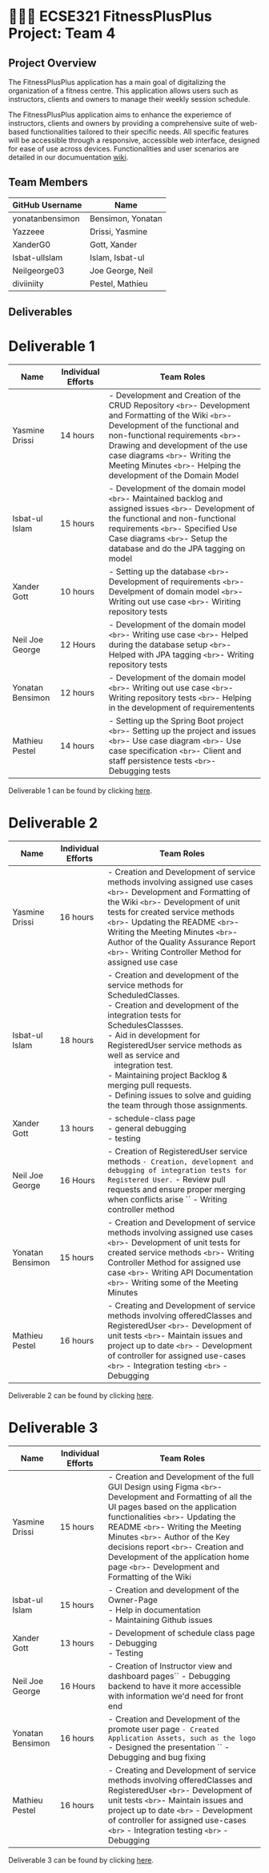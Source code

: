 # 💪➕➕ ECSE321 FitnessPlusPlus Project: Team 4

## Project Overview

The FitnessPlusPlus application has a main goal of digitalizing the organization of a fitness centre. This application allows users such as instructors, clients and owners to manage their weekly session schedule.

The FitnessPlusPlus application aims to enhance the experiemce of instructors, clients and owners by providing a comprehensive suite of web-based functionalities tailored to their specific needs. All specific features will be accessible through a responsive, accessible web interface, designed for ease of use across devices. Functionalities and user scenarios are detailed in our documuentation [wiki](../../wiki).

## Team Members

| GitHub Username | Name              |
| --------------- | ----------------- |
| yonatanbensimon | Bensimon, Yonatan |
| Yazzeee         | Drissi, Yasmine   |
| XanderG0        | Gott, Xander      |
| Isbat-ulIslam   | Islam, Isbat-ul   |
| Neilgeorge03    | Joe George, Neil  |
| diviiniity      | Pestel, Mathieu   |

## Deliverables

# Deliverable 1

| Name             | Individual Efforts | Team Roles                                                                                                                                                                                                                                                                                                                        |
| ---------------- | ------------------ | --------------------------------------------------------------------------------------------------------------------------------------------------------------------------------------------------------------------------------------------------------------------------------------------------------------------------------- |
| Yasmine Drissi   | 14 hours           | - Development and Creation of the CRUD Repository `<br>`- Development and Formatting of the Wiki `<br>`- Development of the functional and non-functional requirements `<br>`- Drawing and development of the use case diagrams `<br>`- Writing the Meeting Minutes `<br>`- Helping the development of the Domain Model |
| Isbat-ul Islam   | 15 hours           | - Development of the domain model `<br>`- Maintained backlog and assigned issues `<br>`- Development of the functional and non-functional requirements `<br>`- Specified Use Case diagrams `<br>`- Setup the database and do the JPA tagging on model                                                                     |
| Xander Gott      | 10 hours           | - Setting up the database `<br>`- Development of requirements `<br>`- Develpment of domain model `<br>`- Writing out use case `<br>`- Wiriting repository tests                                                                                                                                                           |
| Neil Joe George  | 12 Hours           | - Development of the domain model `<br>`- Writing use case `<br>`- Helped during the database setup `<br>`- Helped with JPA tagging `<br>`- Writing repository tests                                                                                                                                                      |
| Yonatan Bensimon | 12 hours           | - Development of the domain model `<br>`- Writing out use case `<br>`- Writing repository tests `<br>`- Helping in the development of requirementents                                                                                                                                                                       |
| Mathieu Pestel   | 14 hours           | - Setting up the Spring Boot project `<br>`- Setting up the project and issues `<br>`- Use case diagram `<br>`- Use case specification `<br>`- Client and staff persistence tests `<br>`- Debugging tests                                                                                                               |

Deliverable 1 can be found by clicking [here](../../wiki/Deliverable-1).

# Deliverable 2

| Name             | Individual Efforts | Team Roles                                                                                                                                                                                                                                                                                                                                                                                                                  |
| ---------------- | ------------------ | --------------------------------------------------------------------------------------------------------------------------------------------------------------------------------------------------------------------------------------------------------------------------------------------------------------------------------------------------------------------------------------------------------------------------- |
| Yasmine Drissi   | 16 hours           | - Creation and Development of service methods involving assigned use cases `<br>`- Development and Formatting of the Wiki `<br>`- Development of unit tests for created service methods `<br>`- Updating the README `<br>`- Writing the Meeting Minutes `<br>`- Author of the Quality Assurance Report `<br>`- Writing Controller Method for assigned use case                                                  |
| Isbat-ul Islam   | 18 hours           | - Creation and development of the service methods for ScheduledClasses.<br />- Creation and development of the integration tests for SchedulesClassses.<br />- Aid in development for RegisteredUser service methods as well as service and <br />   integration test.<br />- Maintaining project Backlog & merging pull requests. <br />- Defining issues to solve and guiding the team through those assignments.  |
| Xander Gott      | 13 hours           | - schedule-class page<br />- general debugging<br />- testing                                                                                                                                                                                                                                                                                                                                                               |
| Neil Joe George  | 16 Hours           | - Creation of RegisteredUser service methods ``- Creation, development and debugging of integration tests for Registered User.`` - Review pull requests and ensure proper merging when conflicts arise `` - Writing controller method                                                                                                                                                                                       |
| Yonatan Bensimon | 15 hours           | - Creation and Development of service methods involving assigned use cases `<br>`- Development of unit tests for created service methods `<br>`- Writing Controller Method for assigned use case `<br>`- Writing API Documentation `<br>`- Writing some of the Meeting Minutes                                                                                                                                      |
| Mathieu Pestel   | 16 hours           | - Creating and Development of service methods involving offeredClasses and RegisteredUser `<br>`- Development of unit tests `<br>`- Maintain issues and project up to date `<br>` - Development of controller for assigned use-cases `<br>` - Integration testing `<br>` - Debugging                                                                                                                              |

Deliverable 2 can be found by clicking [here](../../wiki/Deliverable-2).

# Deliverable 3

| Name             | Individual Efforts | Team Roles                                                                                                                                                                                                                                                                                                                                                                                        |
| ---------------- | ------------------ | ------------------------------------------------------------------------------------------------------------------------------------------------------------------------------------------------------------------------------------------------------------------------------------------------------------------------------------------------------------------------------------------------- |
| Yasmine Drissi   | 15 hours           | - Creation and Development of the full GUI Design using Figma `<br>`- Development and Formatting of all the UI pages based on the application functionalities `<br>`- Updating the README `<br>`- Writing the Meeting Minutes `<br>`- Author of the Key decisions report `<br>`- Creation and Development of the application home page `<br>`- Development and Formatting of the Wiki |
| Isbat-ul Islam   | 15 hours          | - Creation and development of the Owner-Page<br />- Help in documentation<br />- Maintaining Github issues                                                                                                                                                                                                                                                                                       |
| Xander Gott      | 13 hours           | - Development of schedule class page<br />- Debugging<br />- Testing                                                                                                                                                                                                                                                                                                                              |
| Neil Joe George  | 16 Hours           | - Creation of Instructor view and dashboard pages`` - Debugging backend to have it more accessible with information we'd need for front end                                                                                                                                                                                                                                                       |
| Yonatan Bensimon | 16 hours           | - Creation and Development of the promote user page ``- Created Application Assets, such as the logo`` - Designed the presentation `` - Debugging and bug fixing                                                                                                                                                                                                                                  |
| Mathieu Pestel   | 16 hours           | - Creating and Development of service methods involving offeredClasses and RegisteredUser `<br>`- Development of unit tests `<br>`- Maintain issues and project up to date `<br>` - Development of controller for assigned use-cases `<br>` - Integration testing `<br>` - Debugging                                                                                                    |

Deliverable 3 can be found by clicking [here](../../wiki/Deliverable-3).
